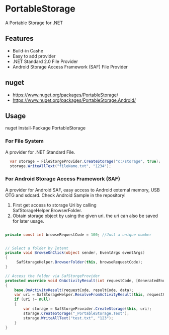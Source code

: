 # PortableStorage
A Portable Storage for .NET

## Features
* Build-in Cashe
* Easy to add provider
* .NET Standard 2.0 File Provider
* Android Storage Access Framework (SAF) File Provider

## nuget
* https://www.nuget.org/packages/PortableStorage/
* https://www.nuget.org/packages/PortableStorage.Android/

## Usage

nuget Install-Package PortableStorage

### For File System 
A provider for .NET Standard File.
```c#
  var storage = FileStorgeProvider.CreateStorage("c:/storage", true);
  storage.WriteAllText("fileName.txt", "1234");
```

### For Android Storage Access Framework (SAF)
A provider for Android SAF, easy access to Android external memory, USB OTG and sdcard.
Check Android Sample in the repository!

1) First get access to storage Uri by calling SafStorageHelper.BrowserFolder.
2) Obtain storage object by using the given uri. the uri can also be saved for later usage.

```c#

private const int browseRequestCode = 100; //Just a unique number


// Select a folder by Intent 
private void BrowseOnClick(object sender, EventArgs eventArgs)
{
     SafStorageHelper.BrowserFolder(this, browseRequestCode);
}

// Access the folder via SafStorgeProvider
protected override void OnActivityResult(int requestCode, [GeneratedEnum] Result resultCode, Intent data)
{
    base.OnActivityResult(requestCode, resultCode, data);
    var uri = SafStorageHelper.ResolveFromActivityResult(this, requestCode, resultCode, data, browseRequestCode);
    if (uri != null)
    {
        var storage = SafStorgeProvider.CreateStorage(this, uri);
        storage.CreateStorage("_PortableStorage.Test");
        storage.WriteAllText("test.txt", "123");
    }
}
```
